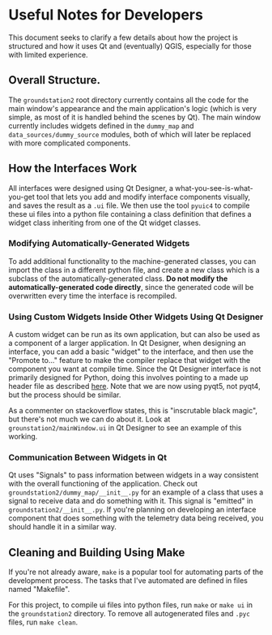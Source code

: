 # Useful Notes for Developers
This document seeks to clarify a few details about how the project is
structured and how it uses Qt and (eventually) QGIS, especially for
those with limited experience.

## Overall Structure.
The `groundstation2` root directory currently contains all the
code for the main window's appearance and the main application's logic (which
is very simple, as most of it is handled behind the scenes by Qt).
The main window currently includes widgets defined in the `dummy_map` and
`data_sources/dummy_source` modules, both of which will later be replaced
with more complicated components.

## How the Interfaces Work
All interfaces were designed using Qt Designer, a what-you-see-is-what-you-get
tool that lets you add and modify interface components visually, and saves the
result as a `.ui` file.  We then use the tool `pyuic4` to compile these ui
files into a python file containing a class definition that defines a 
widget class inheriting from one of the Qt widget classes.

### Modifying Automatically-Generated Widgets
To add additional functionality to the machine-generated classes, you can
import the class in a different python file, and create a new class which
is a subclass of the automatically-generated class.  **Do not modify the
automatically-generated code directly**, since the generated code will
be overwritten every time the interface is recompiled.

### Using Custom Widgets Inside Other Widgets Using Qt Designer
A custom widget can be run as its own application, but can also be used as
a component of a larger application.  In Qt Designer, when designing an
interface, you can add a basic "widget" to the interface, and then use
the "Promote to..." feature to make the compiler replace that widget with the
component you want at compile time.  Since the Qt Designer interface is not
primarily designed for Python, doing this involves pointing to a made up
header file as described [here](https://stackoverflow.com/questions/19622014/how-do-i-use-promote-to-in-qt-designer-in-pyqt4).  Note that we are now using
pyqt5, not pyqt4, but the process should be similar.
  
As a commenter on stackoverflow states, this is "inscrutable black magic", but
there's not much we can do about it.  Look at `grounstation2/mainWindow.ui` in
Qt Designer to see an example of this working.

### Communication Between Widgets in Qt
Qt uses "Signals" to pass information between widgets in a way consistent with
the overall functioning of the application.  Check out 
`groundstation2/dummy_map/__init__.py` for an example of a class that uses
a signal to receive data and do something with it.  This signal is "emitted"
in `groundstation2/__init__.py`.  If you're planning on developing an
interface component that does something with the telemetry data being
received, you should handle it in a similar way.

## Cleaning and Building Using Make
If you're not already aware, `make` is a popular tool for automating parts
of the development process.  The tasks that I've automated are defined in
files named "Makefile".

For this project, to compile ui files into python files, run `make` or
`make ui` in the `groundstation2` directory.  To remove all autogenerated
files and `.pyc` files, run `make clean`.

